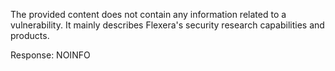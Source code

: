 The provided content does not contain any information related to a vulnerability. It mainly describes Flexera's security research capabilities and products.

Response: NOINFO